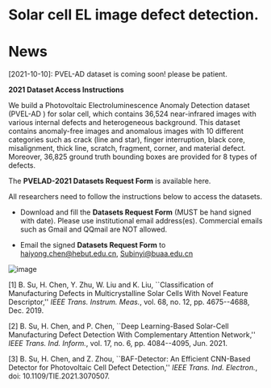 # Solar cell EL image defect detection.

# News

[2021-10-10]: PVEL-AD dataset is coming soon! please be patient.

**2021 Dataset Access Instructions**

We build a Photovoltaic Electroluminescence Anomaly Detection dataset (PVEL-AD ) for solar cell, which contains 36,524 near-infrared images with various internal defects and heterogeneous background. This dataset contains anomaly-free images and anomalous images with 10 different categories such as crack (line and star), finger interruption, black core, misalignment, thick line, scratch, fragment, corner, and material defect. Moreover, 36,825 ground truth bounding boxes are provided for 8 types of defects.

The **PVELAD-2021 Datasets Request Form** is available here. 

All researchers need to follow the instructions below to access the datasets.


* Download and fill the **Datasets Request Form** (MUST be hand signed with date). Please use institutional email address(es). Commercial emails such as Gmail and QQmail are NOT allowed. 

* Email the signed **Datasets Request Form** to haiyong.chen@hebut.edu.cn, Subinyi@buaa.edu.cn

![image](https://user-images.githubusercontent.com/35132544/132239405-a5227832-c3ff-4303-9c46-6d6da76eb630.png)

[1] B. Su, H. Chen, Y. Zhu, W. Liu and K. Liu, ``Classification of Manufacturing Defects in Multicrystalline Solar Cells With Novel Feature Descriptor,'' *IEEE Trans. Instrum. Meas.*, vol. 68, no. 12, pp. 4675--4688, Dec. 2019.

[2] B. Su, H. Chen, and P. Chen, ``Deep Learning-Based Solar-Cell Manufacturing Defect Detection With Complementary Attention Network,'' *IEEE Trans. Ind. Inform.*, vol. 17, no. 6, pp. 4084--4095, Jun. 2021.

[3] B. Su, H. Chen, and Z. Zhou, ``BAF-Detector: An Efficient CNN-Based Detector for Photovoltaic Cell Defect Detection,'' *IEEE Trans. Ind. Electron.*, doi: 10.1109/TIE.2021.3070507.
